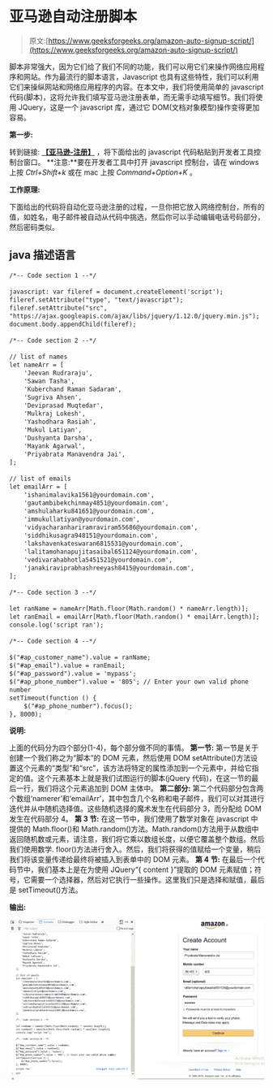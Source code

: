 # 亚马逊自动注册脚本

> 原文:[https://www.geeksforgeeks.org/amazon-auto-signup-script/](https://www.geeksforgeeks.org/amazon-auto-signup-script/)

脚本非常强大，因为它们给了我们不同的功能，我们可以用它们来操作网络应用程序和网站。作为最流行的脚本语言，Javascript 也具有这些特性，我们可以利用它们来操纵网站和网络应用程序的内容。在本文中，我们将使用简单的 javascript 代码(脚本)，这将允许我们填写亚马逊注册表单，而无需手动填写细节。我们将使用 JQuery，这是一个 javascript 库，通过它 DOM(文档对象模型)操作变得更加容易。

**第一步:**

转到链接: [**【亚马逊-注册】**](https://ocul.in/amazonsignup) ，将下面给出的 javascript 代码粘贴到开发者工具控制台窗口。
**注意:**要在开发者工具中打开 javascript 控制台，请在 windows 上按 *Ctrl+Shift+k* 或在 mac 上按 *Command+Option+K* 。

**工作原理:**

下面给出的代码将自动化亚马逊注册的过程，一旦你把它放入网络控制台，所有的值，如姓名，电子邮件被自动从代码中挑选，然后你可以手动编辑电话号码部分，然后密码类似。

## java 描述语言

```
/*-- Code section 1 --*/

javascript: var fileref = document.createElement('script');
fileref.setAttribute("type", "text/javascript");
fileref.setAttribute("src", "https://ajax.googleapis.com/ajax/libs/jquery/1.12.0/jquery.min.js");
document.body.appendChild(fileref);

/*-- Code section 2 --*/

// list of names
let nameArr = [
    'Jeevan Rudraraju',
    'Sawan Tasha',
    'Kuberchand Raman Sadaram',
    'Sugriva Ahsen',
    'Deviprasad Muqtedar',
    'Mulkraj Lokesh',
    'Yashodhara Rasiah',
    'Mukul Latiyan',
    'Dushyanta Darsha',
    'Mayank Agarwal',
    'Priyabrata Manavendra Jai',
];

// list of emails
let emailArr = [
    'ishanimalavika1561@yourdomain.com',
    'gautambibekchinmay4851@yourdomain.com',
    'amshulaharku841651@yourdomain.com',
    'immukullatiyan@yourdomain.com',
    'vidyacharanhariramraviram55686@yourdomain.com',
    'siddhikusagra948151@yourdomain.com',
    'lakshavenkateswaran6815531@yourdomain.com',
    'lalitamohanapujitasaibal651124@yourdomain.com',
    'vedivarahabhotla5451521@yourdomain.com',
    'janakiraviprabhashreeyash8415@yourdomain.com',
];

/*-- Code section 3 --*/

let ranName = nameArr[Math.floor(Math.random() * nameArr.length)];
let ranEmail = emailArr[Math.floor(Math.random() * emailArr.length)];
console.log('script ran');

/*-- Code section 4 --*/

$("#ap_customer_name").value = ranName;
$("#ap_email").value = ranEmail;
$("#ap_password").value = 'mypass';
$("#ap_phone_number").value = '805'; // Enter your own valid phone number
setTimeout(function () {
    $("#ap_phone_number").focus();
}, 8000);
```

**说明:**

上面的代码分为四个部分(1-4)，每个部分做不同的事情。
**第一节:**
第一节是关于创建一个我们称之为“脚本”的 DOM 元素，然后使用 DOM setAttribute()方法设置这个元素的“类型”和“src”，该方法将特定的属性添加到一个元素中，并给它指定的值。这个元素基本上就是我们试图运行的脚本(jQuery 代码)，在这一节的最后一行，我们将这个元素追加到 DOM 主体中。
**第二部分:**
第二个代码部分包含两个数组‘namerer’和‘emailArr’，其中包含几个名称和电子邮件，我们可以对其进行迭代并从中随机选择值。这些随机选择的魔术发生在代码部分 3，而分配给 DOM 发生在代码部分 4。
**第 3 节:**
在这一节中，我们使用了数学对象在 javascript 中提供的 Math.floor()和 Math.random()方法。Math.random()方法用于从数组中返回随机数或元素，请注意，我们将它乘以数组长度，以便它覆盖整个数组。然后我们使用数学. floor()方法进行舍入。然后，我们将获得的值赋给一个变量，稍后我们将该变量传递给最终将被插入到表单中的 DOM 元素。
**第 4 节:**
在最后一个代码节中，我们基本上是在为使用 JQuery“{ content }”提取的 DOM 元素赋值；符号，它需要一个选择器，然后对它执行一些操作。这里我们只是选择和赋值，最后是 setTimeout()方法。

**输出:**

![](img/b30271c0b267cef952be087f02d2590e.png)